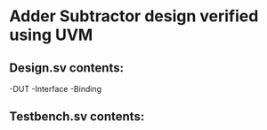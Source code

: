 # Adder Subtractor design verified using UVM
## Design.sv contents: 
 -DUT -Interface -Binding 

## Testbench.sv contents: 
